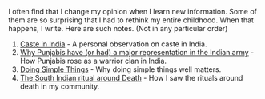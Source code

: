 I often find that I change my opinion when I learn new information. 
Some of them are so surprising that I had to rethink my entire childhood. When that happens, I write. Here are such notes. 
(Not in any particular order)

1. [Caste in India](https://ibala.github.io/balapanneerselvam/#caste-in-india) - A personal observation on caste in India.
2. [Why Punjabis have (or had) a major representation in the Indian army](https://ibala.github.io/balapanneerselvam/#indian-army-punjab) - How Punjabis rose as a warrior clan in India.
3. [Doing Simple Things](https://ibala.github.io/balapanneerselvam/#simple-things) - Why doing simple things well matters.
4. [The South Indian ritual around Death](https://ibala.github.io/balapanneerselvam/#a-death-experience) - How I saw the rituals around death in my community. 
